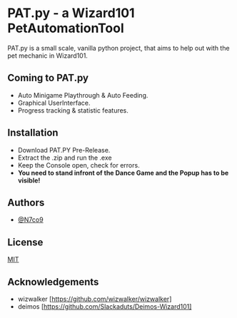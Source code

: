
# PAT.py - a Wizard101 PetAutomationTool 

PAT.py is a small scale, vanilla python project, that aims to help out with the pet mechanic in Wizard101. 



## Coming to PAT.py

- Auto Minigame Playthrough & Auto Feeding.
- Graphical UserInterface.
- Progress tracking & statistic features.


## Installation

- Download PAT.PY Pre-Release.
- Extract the .zip and run the .exe
- Keep the Console open, check for errors.
- **You need to stand infront of the Dance Game and the Popup has to be visible!**
    
## Authors

- [@N7co9](https://github.com/N7co9)


## License

[MIT](https://choosealicense.com/licenses/mit/)


## Acknowledgements

- wizwalker [https://github.com/wizwalker/wizwalker]
- deimos [https://github.com/Slackaduts/Deimos-Wizard101]

